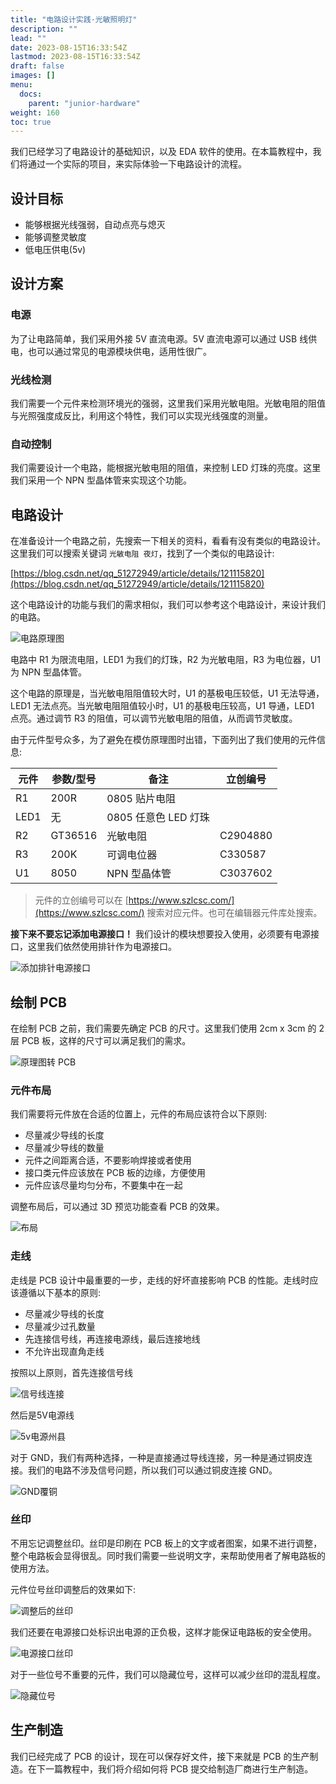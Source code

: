 ```yaml
---
title: "电路设计实践·光敏照明灯"
description: ""
lead: ""
date: 2023-08-15T16:33:54Z
lastmod: 2023-08-15T16:33:54Z
draft: false
images: []
menu:
  docs:
    parent: "junior-hardware"
weight: 160
toc: true
---
```


我们已经学习了电路设计的基础知识，以及 EDA 软件的使用。在本篇教程中，我们将通过一个实际的项目，来实际体验一下电路设计的流程。

## 设计目标

- 能够根据光线强弱，自动点亮与熄灭
- 能够调整灵敏度
- 低电压供电(5v)


## 设计方案

### 电源

为了让电路简单，我们采用外接 5V 直流电源。5V 直流电源可以通过 USB 线供电，也可以通过常见的电源模块供电，适用性很广。

### 光线检测

我们需要一个元件来检测环境光的强弱，这里我们采用光敏电阻。光敏电阻的阻值与光照强度成反比，利用这个特性，我们可以实现光线强度的测量。

### 自动控制

我们需要设计一个电路，能根据光敏电阻的阻值，来控制 LED 灯珠的亮度。这里我们采用一个 NPN 型晶体管来实现这个功能。


## 电路设计

在准备设计一个电路之前，先搜索一下相关的资料，看看有没有类似的电路设计。这里我们可以搜索关键词 `光敏电阻 夜灯`，找到了一个类似的电路设计:

[https://blog.csdn.net/qq_51272949/article/details/121115820](https://blog.csdn.net/qq_51272949/article/details/121115820)

这个电路设计的功能与我们的需求相似，我们可以参考这个电路设计，来设计我们的电路。

![电路原理图](image-1.png)

电路中 R1 为限流电阻，LED1 为我们的灯珠，R2 为光敏电阻，R3 为电位器，U1 为 NPN 型晶体管。

这个电路的原理是，当光敏电阻阻值较大时，U1 的基极电压较低，U1 无法导通，LED1 无法点亮。当光敏电阻阻值较小时，U1 的基极电压较高，U1 导通，LED1 点亮。通过调节 R3 的阻值，可以调节光敏电阻的阻值，从而调节灵敏度。

由于元件型号众多，为了避免在模仿原理图时出错，下面列出了我们使用的元件信息:

| 元件 | 参数/型号 | 备注                 | 立创编号 |
| ---- | --------- | -------------------- | -------- |
| R1   | 200R      | 0805 贴片电阻        |          |
| LED1 | 无        | 0805 任意色 LED 灯珠 |          |
| R2   | GT36516   | 光敏电阻             | C2904880 |
| R3   | 200K      | 可调电位器           | C330587  |
| U1   | 8050      | NPN 型晶体管         | C3037602 |

> 元件的立创编号可以在 [https://www.szlcsc.com/](https://www.szlcsc.com/) 搜索对应元件。也可在编辑器元件库处搜索。

**接下来不要忘记添加电源接口！** 我们设计的模块想要投入使用，必须要有电源接口，这里我们依然使用排针作为电源接口。

![添加排针电源接口](image-2.png)

## 绘制 PCB

在绘制 PCB 之前，我们需要先确定 PCB 的尺寸。这里我们使用 2cm x 3cm 的 2 层 PCB 板，这样的尺寸可以满足我们的需求。

![原理图转 PCB](image-3.png)

### 元件布局

我们需要将元件放在合适的位置上，元件的布局应该符合以下原则:

- 尽量减少导线的长度
- 尽量减少导线的数量
- 元件之间距离合适，不要影响焊接或者使用
- 接口类元件应该放在 PCB 板的边缘，方便使用
- 元件应该尽量均匀分布，不要集中在一起

调整布局后，可以通过 3D 预览功能查看 PCB 的效果。

![布局](image-6.png)

### 走线

走线是 PCB 设计中最重要的一步，走线的好坏直接影响 PCB 的性能。走线时应该遵循以下基本的原则:

- 尽量减少导线的长度
- 尽量减少过孔数量
- 先连接信号线，再连接电源线，最后连接地线
- 不允许出现直角走线

按照以上原则，首先连接信号线

![信号线连接](image-7.png)

然后是5V电源线

![5v电源州县](image-8.png)

对于 GND，我们有两种选择，一种是直接通过导线连接，另一种是通过铜皮连接。我们的电路不涉及信号问题，所以我们可以通过铜皮连接 GND。

![GND覆铜](image-9.png)


### 丝印

不用忘记调整丝印。丝印是印刷在 PCB 板上的文字或者图案，如果不进行调整，整个电路板会显得很乱。同时我们需要一些说明文字，来帮助使用者了解电路板的使用方法。

元件位号丝印调整后的效果如下:

![调整后的丝印](image-10.png)

我们还要在电源接口处标识出电源的正负极，这样才能保证电路板的安全使用。

![电源接口丝印](image-12.png)

对于一些位号不重要的元件，我们可以隐藏位号，这样可以减少丝印的混乱程度。

![隐藏位号](image-11.png)

## 生产制造

我们已经完成了 PCB 的设计，现在可以保存好文件，接下来就是 PCB 的生产制造。在下一篇教程中，我们将介绍如何将 PCB 提交给制造厂商进行生产制造。
